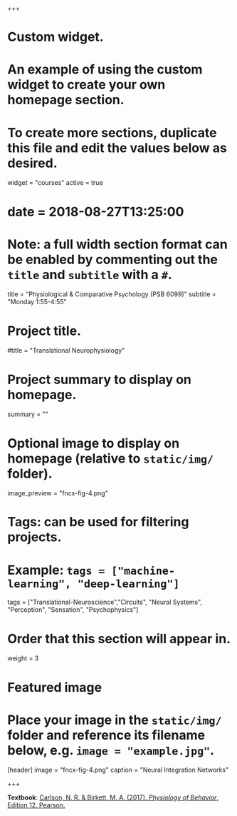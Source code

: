 +++
# Custom widget.
# An example of using the custom widget to create your own homepage section.
# To create more sections, duplicate this file and edit the values below as desired.
widget = "courses"
active = true
# date = 2018-08-27T13:25:00

# Note: a full width section format can be enabled by commenting out the `title` and `subtitle` with a `#`.
title = "Physiological & Comparative Psychology (PSB 6099)"
subtitle = "Monday 1:55-4:55"


# Project title.
#title = "Translational Neurophysiology"

# Project summary to display on homepage.
summary = ""

# Optional image to display on homepage (relative to `static/img/` folder).
image_preview = "fncx-fig-4.png"

# Tags: can be used for filtering projects.
# Example: `tags = ["machine-learning", "deep-learning"]`
tags = ["Translational-Neuroscience","Circuits", "Neural Systems", "Perception", "Sensation", "Psychophysics"]

# Order that this section will appear in.
weight = 3

# Featured image
# Place your image in the `static/img/` folder and reference its filename below, e.g. `image = "example.jpg"`.
[header]
image = "fncx-fig-4.png"
caption = "Neural Integration Networks"

+++


**Textbook**: [Carlson, N. R. & Birkett, M. A. (2017). *Physiology of Behavior*, Edition 12. Pearson.](https://www.amazon.com/gp/offer-listing/0134080912/ref=dp_olp_rentals?ie=UTF8&f_rental=true)

